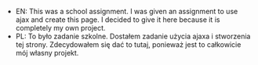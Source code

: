 - EN:
This was a school assignment.
I was given an assignment to use ajax and create this page.
I decided to give it here because it is completely my own project.
- PL:
To było zadanie szkolne.
Dostałem zadanie użycia ajaxa i stworzenia tej strony.
Zdecydowałem się dać to tutaj, ponieważ jest to całkowicie mój własny projekt.